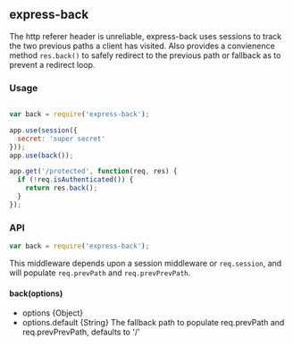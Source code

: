 ## express-back
The http referer header is unreliable, express-back uses sessions to track the two previous paths a client has visited. Also provides a convienence method `res.back()` to safely redirect to the previous path or fallback as to prevent a redirect loop.

### Usage
```js

var back = require('express-back');

app.use(session({
  secret: 'super secret'
}));
app.use(back());

app.get('/protected', function(req, res) {
  if (!req.isAuthenticated()) {
    return res.back();
  }
});
```

### API
```js
var back = require('express-back');
```
This middleware depends upon a session middleware or `req.session`, and will populate `req.prevPath` and `req.prevPrevPath`.

#### back(options)
* options {Object}
* options.default {String} The fallback path to populate req.prevPath and req.prevPrevPath, defaults to '/'

